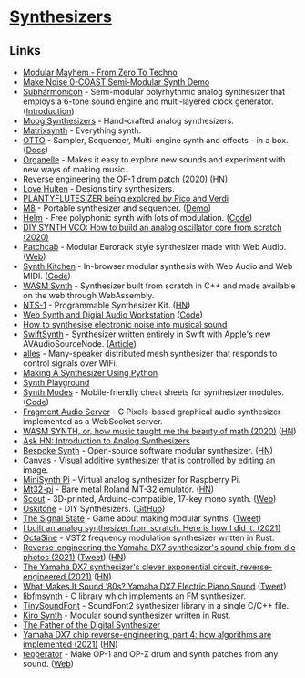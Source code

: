 # [Synthesizers](https://en.wikipedia.org/wiki/Synthesizer)

## Links

- [Modular Mayhem - From Zero To Techno](https://www.youtube.com/watch?v=nGaVBCnkKng)
- [Make Noise 0-COAST Semi-Modular Synth Demo](https://www.youtube.com/watch?v=5FW8QYt6bio)
- [Subharmonicon](https://www.moogmusic.com/products/subharmonicon) - Semi-modular polyrhythmic analog synthesizer that employs a 6-tone sound engine and multi-layered clock generator. ([Introduction](https://www.youtube.com/watch?v=VaxSc8XJb9A))
- [Moog Synthesizers](https://www.moogmusic.com/) - Hand-crafted analog synthesizers.
- [Matrixsynth](https://www.matrixsynth.com/) - Everything synth.
- [OTTO](https://github.com/OTTO-project/OTTO) - Sampler, Sequencer, Multi-engine synth and effects - in a box. ([Docs](https://otto-project.github.io/docs/))
- [Organelle](https://www.critterandguitari.com/organelle) - Makes it easy to explore new sounds and experiment with new ways of making music.
- [Reverse engineering the OP-1 drum patch (2020)](https://schollz.com/blog/op1/) ([HN](https://news.ycombinator.com/item?id=23211467))
- [Love Hulten](http://www.lovehulten.com/) - Designs tiny synthesizers.
- [PLANTYFLUTESIZER being explored by Pico and Verdi](https://twitter.com/_bichopalo_/status/1248919043161182209)
- [M8](https://dirtywave.com/) - Portable synthesizer and sequencer. ([Demo](https://www.youtube.com/watch?v=DCFJ-3QfqZA))
- [Helm](https://tytel.org/helm/) - Free polyphonic synth with lots of modulation. ([Code](https://github.com/mtytel/helm))
- [DIY SYNTH VCO: How to build an analog oscillator core from scratch (2020)](https://www.youtube.com/watch?v=QBatvo8bCa4)
- [Patchcab](https://github.com/spectrome/patchcab) - Modular Eurorack style synthesizer made with Web Audio. ([Web](https://patch.cab/))
- [Synth Kitchen](https://synth.kitchen/) - In-browser modular synthesis with Web Audio and Web MIDI. ([Code](https://github.com/spencerudnick/synth.kitchen))
- [WASM Synth](https://timdaub.github.io/wasm-synth/) - Synthesizer built from scratch in C++ and made available on the web through WebAssembly.
- [NTS-1](https://www.korg.com/us/products/dj/nts_1/) - Programmable Synthesizer Kit. ([HN](https://news.ycombinator.com/item?id=25950502))
- [Web Synth and Digial Audio Workstation](https://notes.ameo.design/) ([Code](https://github.com/Ameobea/web-synth))
- [How to synthesise electronic noise into musical sound](https://twitter.com/BBCArchive/status/1358788928505933824)
- [SwiftSynth](https://github.com/GrantJEmerson/SwiftSynth) - Synthesizer written entirely in Swift with Apple's new AVAudioSourceNode. ([Article](https://medium.com/better-programming/building-a-synthesizer-in-swift-866cd15b731))
- [alles](https://github.com/bwhitman/alles) - Many-speaker distributed mesh synthesizer that responds to control signals over WiFi.
- [Making A Synthesizer Using Python](https://www.reddit.com/r/Python/comments/lw50ne/making_a_synthesizer_using_python/)
- [Synth Playground](https://learningsynths.ableton.com/en/playground)
- [Synth Modes](https://synthmodes.com/) - Mobile-friendly cheat sheets for synthesizer modules. ([Code](https://github.com/boourns/synthmodes))
- [Fragment Audio Server](https://github.com/grz0zrg/fas) - C Pixels-based graphical audio synthesizer implemented as a WebSocket server.
- [WASM SYNTH, or, how music taught me the beauty of math (2020)](https://timdaub.github.io/2020/02/19/wasm-synth/#f1) ([HN](https://news.ycombinator.com/item?id=27276400))
- [Ask HN: Introduction to Analog Synthesizers](https://news.ycombinator.com/item?id=27822489)
- [Bespoke Synth](https://www.bespokesynth.com/) - Open-source software modular synthesizer. ([HN](https://news.ycombinator.com/item?id=28529672))
- [Canvas](https://github.com/nhthn/canvas) - Visual additive synthesizer that is controlled by editing an image.
- [MiniSynth Pi](https://github.com/rsta2/minisynth) - Virtual analog synthesizer for Raspberry Pi.
- [Mt32-pi](https://github.com/dwhinham/mt32-pi) - Bare metal Roland MT-32 emulator. ([HN](https://news.ycombinator.com/item?id=28727084))
- [Scout](https://github.com/oskitone/scout) - 3D-printed, Arduino-compatible, 17-key mono synth. ([Web](https://www.oskitone.com/product/scout-synth))
- [Oskitone](https://www.oskitone.com/) - DIY Synthesizers. ([GitHub](https://github.com/oskitone))
- [The Signal State](https://signalstate.io/) - Game about making modular synths. ([Tweet](https://twitter.com/notch/status/1449855636842311680))
- [I built an analog synthesizer from scratch. Here is how I did it. (2021)](https://www.youtube.com/watch?v=PATlf0W3m7k)
- [OctaSine](https://github.com/greatest-ape/OctaSine) - VST2 frequency modulation synthesizer written in Rust.
- [Reverse-engineering the Yamaha DX7 synthesizer's sound chip from die photos (2021)](https://www.righto.com/2021/11/reverse-engineering-yamaha-dx7.html) ([Tweet](https://twitter.com/kenshirriff/status/1459572903213613056)) ([HN](https://news.ycombinator.com/item?id=29211401))
- [The Yamaha DX7 synthesizer's clever exponential circuit, reverse-engineered (2021)](https://www.righto.com/2021/11/reverse-engineering-yamaha-dx7_28.html) ([HN](https://news.ycombinator.com/item?id=29370875))
- [What Makes It Sound ’80s? Yamaha DX7 Electric Piano Sound](https://meganlavengood.com/wp-content/uploads/2019/09/Lavengood-2019-%E2%80%9CWhat-Makes-It-Sound-%E2%80%9980s%E2%80%9D-The-Yamaha-DX7-Electr.pdf) ([Tweet](https://twitter.com/kenshirriff/status/1459579767410216963))
- [libfmsynth](https://github.com/Themaister/libfmsynth) - C library which implements an FM synthesizer.
- [TinySoundFont](https://github.com/schellingb/TinySoundFont) - SoundFont2 synthesizer library in a single C/C++ file.
- [Kiro Synth](https://github.com/chris-zen/kiro-synth) - Modular sound synthesizer written in Rust.
- [The Father of the Digital Synthesizer](https://priceonomics.com/the-father-of-the-digital-synthesizer/)
- [Yamaha DX7 chip reverse-engineering, part 4: how algorithms are implemented (2021)](http://www.righto.com/2021/12/yamaha-dx7-chip-reverse-engineering.html) ([HN](https://news.ycombinator.com/item?id=29515087))
- [teoperator](https://github.com/schollz/teoperator) - Make OP-1 and OP-Z drum and synth patches from any sound. ([Web](https://teoperator.com/))
